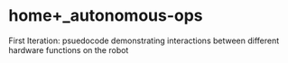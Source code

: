# home+_autonomous-ops

First Iteration: psuedocode demonstrating interactions between different hardware functions on the robot
